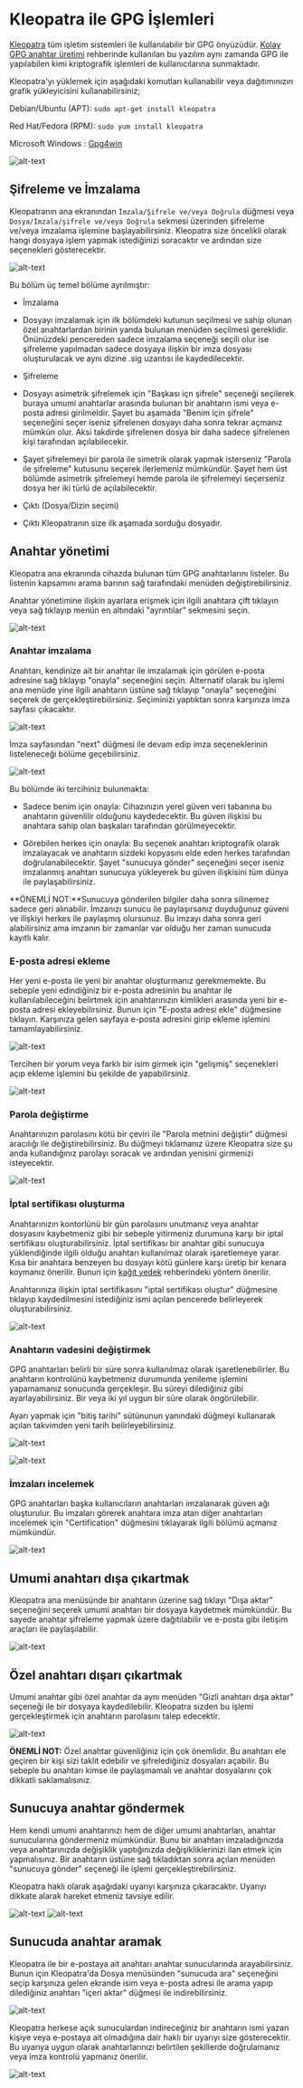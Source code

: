# Kleopatra ile GPG İşlemleri

[Kleopatra](https://kde.org/applications/en/utilities/org.kde.kleopatra) tüm işletim sistemleri ile kullanılabilir bir GPG önyüzüdür. [Kolay GPG anahtar üretimi](gpg-anahtar-uretimi.md) rehberinde kullanılan bu yazılım aynı zamanda GPG ile yapılabilen kimi kriptografik işlemleri de kullanıcılarına sunmaktadır.

Kleopatra'yı yüklemek için aşağıdaki komutları kullanabilir veya dağıtımınızın grafik yükleyicisini kullanabilirsiniz;

Debian/Ubuntu (APT): `sudo apt-get install kleopatra`

Red Hat/Fedora (RPM): `sudo yum install kleopatra`

Microsoft Windows   : [Gpg4win](https://www.gpg4win.org/download.html)

![alt-text](gui_gpg/kleopatra1.png "Kleopatra ana ekranı")

## Şifreleme ve İmzalama

Kleopatranın ana ekranından `İmzala/Şifrele ve/veya Doğrula` düğmesi veya `Dosya/İmzala/şifrele ve/veya Doğrula` sekmesi üzerinden şifreleme ve/veya imzalama işlemine başlayabilirsiniz. Kleopatra size öncelikli olarak hangi dosyaya işlem yapmak istediğinizi soracaktır ve ardından size seçenekleri gösterecektir.

![alt-text](gui_gpg/sifrele_imzala.png)

Bu bölüm üç temel bölüme ayrılmıştır:

* İmzalama

- Dosyayı imzalamak için ilk bölümdeki kutunun seçilmesi ve sahip olunan özel anahtarlardan birinin yanda bulunan menüden seçilmesi gereklidir. Önünüzdeki pencereden sadece imzalama seçeneği seçili olur ise şifreleme yapılmadan sadece dosyaya ilişkin bir imza dosyası oluşturulacak ve aynı dizine .sig uzantısı ile kaydedilecektir.

* Şifreleme

- Dosyayı asimetrik şifrelemek için "Başkası içn şifrele" seçeneği seçilerek buraya umumi anahtarlar arasında bulunan bir anahtarın ismi veya e-posta adresi girilmeldir. Şayet bu aşamada "Benim için şifrele" seçeneğini seçer iseniz şifrelenen dosyayı daha sonra tekrar açmanız mümkün olur. Aksi takdirde şifrelenen dosya bir daha sadece şifrelenen kişi tarafından açılabilecekir.

- Şayet şifrelemeyi bir parola ile simetrik olarak yapmak isterseniz "Parola ile şifreleme" kutusunu seçerek ilerlemeniz mümkündür. Şayet hem üst bölümde asimetrik şifrelemeyi hemde parola ile şifrelemeyi seçerseniz dosya her iki türlü de açılabilecektir.

* Çıktı (Dosya/Dizin seçimi)

- Çıktı Kleopatranın size ilk aşamada sorduğu dosyadır.

## Anahtar yönetimi

Kleopatra ana ekranında cihazda bulunan tüm GPG anahtarlarını listeler. Bu listenin kapsamını arama barının sağ tarafındaki menüden değiştirebilirsiniz.

Anahtar yönetimine ilişkin ayarlara erişmek için ilgili anahtara çift tıklayın veya sağ tıklayıp menün en altındaki "ayrıntılar" sekmesini seçin. 

![alt-text](gui_gpg/detaylar.png)

### Anahtar imzalama

Anahtarı, kendinize ait bir anahtar ile imzalamak için görülen e-posta adresine sağ tıklayıp "onayla" seçeneğini seçin. Alternatif olarak bu işlemi ana menüde yine ilgili anahtarın üstüne sağ tıklayıp "onayla" seçeneğini seçerek de gerçekleştirebilirsiniz. Seçiminizi yaptıktan sonra karşınıza imza sayfası çıkacaktır.

![alt-text](gui_gpg/imza1.png)

İmza sayfasından "next" düğmesi ile devam edip imza seçeneklerinin listeleneceği bölüme geçebilirsiniz.

![alt-text](gui_gpg/imza2.png)

Bu bölümde iki tercihiniz bulunmakta:

* Sadece benim için onayla: Cihazınızın yerel güven veri tabanına bu anahtarın güvenlilir olduğunu kaydedecektir. Bu güven ilişkisi bu anahtara sahip olan başkaları tarafından görülmeyecektir.

* Görebilen herkes için onayla: Bu seçenek anahtarı kriptografik olarak imzalayacak ve anahtarın sizdeki kopyasını elde eden herkes tarafından doğrulanabilecektir. Şayet "sunucuya gönder" seçeneğini seçer iseniz imzalanmış anahtarı sunucuya yükleyerek bu güven ilişkisini tüm dünya ile paylaşabilirsiniz.

**ÖNEMLİ NOT:**Sunucuya gönderilen bilgiler daha sonra silinemez sadece geri alınabilir. İmzanızı sunucu ile paylaşırsanız duyduğunuz güveni ve ilişkiyi herkes ile paylaşmış olursunuz. Bu imzayı daha sonra geri alabilirsiniz ama imzanın bir zamanlar var olduğu her zaman sunucuda kayıtlı kalır.

### E-posta adresi ekleme

Her yeni e-posta ile yeni bir anahtar oluşturmanız gerekmemekte. Bu sebeple yeni edindiğiniz bir e-posta adresinin bu anahtar ile kullanılabileceğini belirtmek için anahtarınızın kimlikleri arasında yeni bir e-posta adresi ekleyebilirsiniz. Bunun için "E-posta adresi ekle" düğmesine tıklayın. Karşınıza gelen sayfaya e-posta adresini girip ekleme işlemini tamamlayabilirsiniz.

![alt-text](gui_gpg/add1.png)

Tercihen bir yorum veya farklı bir isim girmek için "gelişmiş" seçenekleri açıp ekleme işlemini bu şekilde de yapabilirsiniz.

![alt-text](gui_gpg/add2.png)

### Parola değiştirme

Anahtarınızın parolasını kötü bir çeviri ile "Parola metnini değiştir" düğmesi aracılığı ile değiştirebilirsiniz. Bu düğmeyi tıklamanız üzere Kleopatra size şu anda kullandığınız parolayı soracak ve ardından yenisini girmenizi isteyecektir.

![alt-text](gui_gpg/parola.png)

### İptal sertifikası oluşturma

Anahtarınızın kontorlünü bir gün parolasını unutmanız veya anahtar dosyasını kaybetmeniz gibi bir sebeple yitirmeniz durumuna karşı bir iptal sertifikası oluşturabilirsiniz. İptal sertifikası bir anahtar gibi sunucuya yüklendiğinde ilgili olduğu anahtarı kullanılmaz olarak işaretlemeye yarar. Kısa bir anahtara benzeyen bu dosyayı kötü günlere karşı üretip bir kenara koymanız önerilir. Bunun için [kağıt yedek](paperbackup.md) rehberindeki yöntem önerilir.

Anahtarınıza ilişkin iptal sertifikasını "iptal sertifikası oluştur" düğmesine tıklayıp kaydedilmesini istediğiniz ismi açılan pencerede belirleyerek oluşturabilirsiniz.

![alt-text](gui_gpg/iptal.png)

### Anahtarın vadesini değiştirmek

GPG anahtarları belirli bir süre sonra kullanılmaz olarak işaretlenebilirler. Bu anahtarın kontrolünü kaybetmeniz durumunda yenileme işlemini yapamamanız sonucunda gerçekleşir. Bu süreyi dilediğiniz gibi ayarlayabilirsiniz. Bir veya iki yıl uygun bir süre olarak öngörülebilir.

Ayarı yapmak için "bitiş tarihi" sütünunun yanındaki düğmeyi kullanarak açılan takvimden yeni tarih belirleyebilirsiniz.

![alt-text](gui_gpg/vade.png)

![alt-text](gui_gpg/takvim.png)

### İmzaları incelemek

GPG anahtarları başka kullanıcıların anahtarları imzalanarak güven ağı oluşturulur. Bu imzaları görerek anahtara imza atan diğer anahtarları incelemek için "Certification" düğmesini tıklayarak ilgili bölümü açmanız mümkündür.

![alt-text](gui_gpg/sertifika.png)

## Umumi anahtarı dışa çıkartmak

Kleopatra ana menüsünde bir anahtarın üzerine sağ tıklayı "Dışa aktar" seçeneğini seçerek umumi anahtarı bir dosyaya kaydetmek mümkündür. Bu sayede anahtar şifreleme yapmak üzere dağıtılabilir ve e-posta gibi iletişim araçları ile paylaşılabilir.

![alt-text](gui_gpg/menu.png)

## Özel anahtarı dışarı çıkartmak

Umumi anahtar gibi özel anahtar da aynı menüden "Gizli anahtarı dışa aktar" seçeneği ile bir dosyaya kaydedilebilir. Kleopatra sizden bu işlemi gerçekleştirmek için anahtarın parolasını talep edecektir.

![alt-text](gui_gpg/parola.png)

**ÖNEMLİ NOT:** Özel anahtar güvenliğiniz için çok önemlidir. Bu anahtarı ele geçiren bir kişi sizi taklit edebilir ve şifrelediğiniz dosyaları açabilir. Bu sebeple bu anahtarı kimse ile paylaşmamalı ve anahtar dosyalarını çok dikkatli saklamalısınız.

## Sunucuya anahtar göndermek

Hem kendi umumi anahtarınızı hem de diğer umumi anahtarları, anahtar sunucularına göndermeniz mümkündür. Bunu bir anahtarı imzaladığınızda veya anahtarınızda değişiklik yaptığınızda değişikliklerinizi ilan etmek için yapmalısınız. Bir anahtarın üstüne sağ tıkladıktan sonra açılan menüden "sunucuya gönder" seçeneği ile işlemi gerçekleştirebilirsiniz.

Kleopatra haklı olarak aşağıdaki uyarıyı karşınıza çıkaracaktır. Uyarıyı dikkate alarak hareket etmeniz tavsiye edilir.

![alt-text](gui_gpg/uyari.png)
![alt-text](gui_gpg/onay.png)

## Sunucuda anahtar aramak

Kleopatra ile bir e-postaya ait anahtarı anahtar sunucularında arayabilirsiniz. Bunun için Kleopatra'da Dosya menüsünden "sunucuda ara" seçeneğini seçip karşınıza gelen ekrande isim veya e-posta adresi ile arama yapıp dilediğiniz anahtarı "içeri aktar" düğmesi ile indirebilirsiniz.

![alt-text](gui_gpg/arama.png)

Kleopatra herkese açık sunuculardan indireceğiniz bir anahtarın ismi yazan kişiye veya e-postaya ait olmadığına dair haklı bir uyarıyı size gösterecektir. Bu uyarıya uygun olarak anahtarlarınızı belirtilen şekillerde doğrulamanız veya imza kontrolü yapmanız önerilir.

![alt-text](gui_gpg/uyari1.png)
